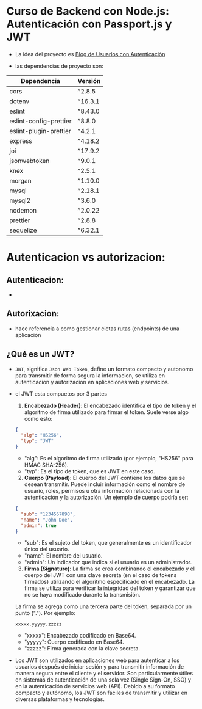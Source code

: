 # Curso de Backend con Node.js: Autenticación con Passport.js y JWT

- La idea del proyecto es [Blog de Usuarios con Autenticación](./src/IDEA.md)

- las dependencias de proyecto son:

| Dependencia            | Versión |
| ---------------------- | ------- |
| cors                   | ^2.8.5  |
| dotenv                 | ^16.3.1 |
| eslint                 | ^8.43.0 |
| eslint-config-prettier | ^8.8.0  |
| eslint-plugin-prettier | ^4.2.1  |
| express                | ^4.18.2 |
| joi                    | ^17.9.2 |
| jsonwebtoken           | ^9.0.1  |
| knex                   | ^2.5.1  |
| morgan                 | ^1.10.0 |
| mysql                  | ^2.18.1 |
| mysql2                 | ^3.6.0  |
| nodemon                | ^2.0.22 |
| prettier               | ^2.8.8  |
| sequelize              | ^6.32.1 |

# Autenticacion vs autorizacion:

## Autenticacion:

-

## Autorixacion:

- hace referencia a como gestionar cietas rutas (endpoints) de una aplicacion

## ¿Qué es un JWT?

- `JWT`, significa `Json Web Token`, define un formato compacto y autonomo para transmitir de forma segura la informacion, se utiliza en autenticacion y autorizacion en aplicaciones web y servicios.
- el JWT esta compuetos por 3 partes

  1. **Encabezado (Header)**: El encabezado identifica el tipo de token y el algoritmo de firma utilizado para firmar el token. Suele verse algo como esto:

  ```json
  {
    "alg": "HS256",
    "typ": "JWT"
  }
  ```

  - "alg": Es el algoritmo de firma utilizado (por ejemplo, "HS256" para HMAC SHA-256).
  - "typ": Es el tipo de token, que es JWT en este caso.

  2. **Cuerpo (Payload)**: El cuerpo del JWT contiene los datos que se desean transmitir. Puede incluir información como el nombre de usuario, roles, permisos u otra información relacionada con la autenticación y la autorización. Un ejemplo de cuerpo podría ser:

  ```json
  {
    "sub": "1234567890",
    "name": "John Doe",
    "admin": true
  }
  ```

  - "sub": Es el sujeto del token, que generalmente es un identificador único del usuario.
  - "name": El nombre del usuario.
  - "admin": Un indicador que indica si el usuario es un administrador.

  3. **Firma (Signature)**: La firma se crea combinando el encabezado y el cuerpo del JWT con una clave secreta (en el caso de tokens firmados) utilizando el algoritmo especificado en el encabezado. La firma se utiliza para verificar la integridad del token y garantizar que no se haya modificado durante la transmisión.

  La firma se agrega como una tercera parte del token, separada por un punto ("."). Por ejemplo:

  ```
  xxxxx.yyyyy.zzzzz
  ```

  - "xxxxx": Encabezado codificado en Base64.
  - "yyyyy": Cuerpo codificado en Base64.
  - "zzzzz": Firma generada con la clave secreta.

- Los JWT son utilizados en aplicaciones web para autenticar a los usuarios después de iniciar sesión y para transmitir información de manera segura entre el cliente y el servidor. Son particularmente útiles en sistemas de autenticación de una sola vez (Single Sign-On, SSO) y en la autenticación de servicios web (API). Debido a su formato compacto y autónomo, los JWT son fáciles de transmitir y utilizar en diversas plataformas y tecnologías.

